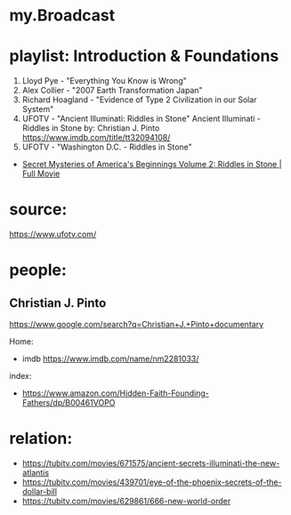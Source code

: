 # my.Broadcast
# playlist: Introduction & Foundations
1. Lloyd Pye - "Everything You Know is Wrong"
2. Alex Collier - "2007 Earth Transformation Japan"
3. Richard Hoagland - "Evidence of Type 2 Civilization in our Solar System"
4. UFOTV - "Ancient Illuminati: Riddles in Stone"
Ancient Illuminati - Riddles in Stone
by: Christian J. Pinto
https://www.imdb.com/title/tt32094108/
6. UFOTV - "Washington D.C. - Riddles in Stone"
- [Secret Mysteries of America's Beginnings Volume 2: Riddles in Stone | Full Movie](https://youtu.be/oaEKBBsncng)

# source:
https://www.ufotv.com/

# people:
## Christian J. Pinto
https://www.google.com/search?q=Christian+J.+Pinto+documentary

Home:
- imdb https://www.imdb.com/name/nm2281033/

index:
- https://www.amazon.com/Hidden-Faith-Founding-Fathers/dp/B00461VOPO

# relation:
- https://tubitv.com/movies/671575/ancient-secrets-illuminati-the-new-atlantis
- https://tubitv.com/movies/439701/eye-of-the-phoenix-secrets-of-the-dollar-bill
- https://tubitv.com/movies/629861/666-new-world-order
